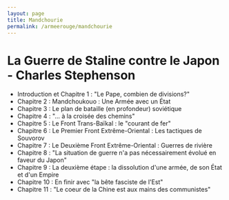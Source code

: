 ```yaml
---
layout: page
title: Mandchourie
permalink: /armeerouge/mandchourie
---
```


# La Guerre de Staline contre le Japon - Charles Stephenson

- Introduction et Chapitre 1 : "Le Pape, combien de divisions?"
- Chapitre 2 : Mandchoukouo : Une Armée avec un État
- Chapitre 3 : Le plan de bataille (en profondeur) soviétique
- Chapitre 4 : "... à la croisée des chemins"
- Chapitre 5 : Le Front Trans-Baïkal : le "courant de fer"
- Chapitre 6 : Le Premier Front Extrême-Oriental : Les tactiques de Souvorov
- Chapitre 7 : Le Deuxième Front Extrême-Oriental : Guerres de rivière
- Chapitre 8 : "La situation de guerre n'a pas nécessairement évolué en faveur du Japon"
- Chapitre 9 : La deuxième étape : la dissolution d'une armée, de son État et d'un Empire
- Chapitre 10 : En finir avec "la bête fasciste de l'Est"
- Chapitre 11 : "Le coeur de la Chine est aux mains des communistes"
